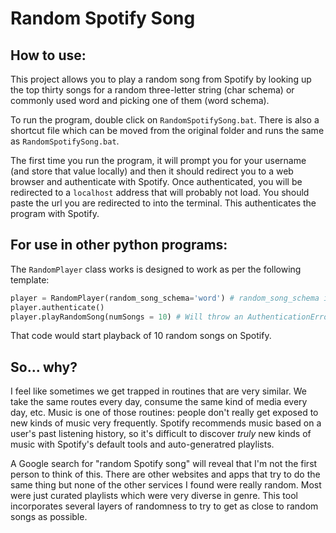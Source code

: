 # Random Spotify Song

## How to use:

This project allows you to play a random song from Spotify by looking up the top thirty songs for a random three-letter string (char schema) or commonly used word and picking one of them (word schema).

To run the program, double click on `RandomSpotifySong.bat`. There is also a shortcut file which can be moved from the original folder and runs the same as `RandomSpotifySong.bat`.

The first time you run the program, it will prompt you for your username (and store that value locally) and then it should redirect you to a web browser and authenticate with Spotify. Once authenticated, you will be redirected to a `localhost` address that will probably not load. You should paste the url you are redirected to into the terminal. This authenticates the program with Spotify.

## For use in other python programs:

The `RandomPlayer` class works is designed to work as per the following template:

```Python
player = RandomPlayer(random_song_schema='word') # random_song_schema is either 'word' or 'char' depending on how you want to generate random songs (see above)
player.authenticate()
player.playRandomSong(numSongs = 10) # Will throw an AuthenticationError if player isn't authenticated
```

That code would start playback of 10 random songs on Spotify.

## So... why?

I feel like sometimes we get trapped in routines that are very similar. We take the same routes every day, consume the same kind of media every day, etc. Music is one of those routines: people don't really get exposed to new kinds of music very frequently. Spotify recommends music based on a user's past listening history, so it's difficult to discover *truly* new kinds of music with Spotify's default tools and auto-generatred playlists. 

A Google search for "random Spotify song" will reveal that I'm not the first person to think of this. There are other websites and apps that try to do the same thing but none of the other services I found were really random. Most were just curated playlists which were very diverse in genre. This tool incorporates several layers of randomness to try to get as close to random songs as possible.
